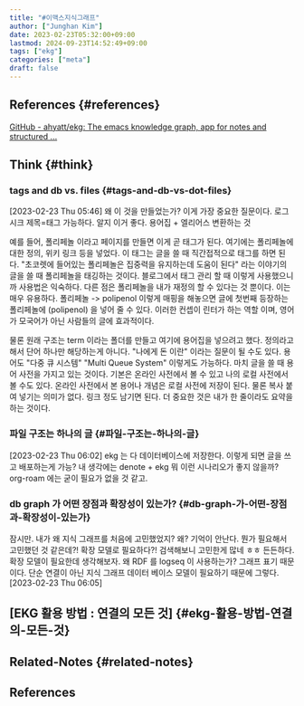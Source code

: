 ```yaml
---
title: "#이맥스지식그래프"
author: ["Junghan Kim"]
date: 2023-02-23T05:32:00+09:00
lastmod: 2024-09-23T14:52:49+09:00
tags: ["ekg"]
categories: ["meta"]
draft: false
---
```


## References {#references}

[GitHub - ahyatt/ekg: The emacs knowledge graph, app for notes and structured ...](https://github.com/ahyatt/ekg)


## Think {#think}




### tags and db vs. files {#tags-and-db-vs-dot-files}

<span class="timestamp-wrapper"><span class="timestamp">[2023-02-23 Thu 05:46]</span></span> 왜 이 것을 만들었는가? 이게 가장 중요한 질문이다. 로그시크 제목=태그 가능하다. 알지 이거 좋다. 용어집 + 엘리어스 변환하는 것

예를 들어, 폴리페놀 이라고 페이지를 만들면 이게 곧 태그가 된다. 여기에는 폴리페놀에 대한 정의, 위키 링크 등을 넣었다. 이 태그는 글을 쓸 때 직간접적으로 태그를 하면 된다. "초코렛에 들어있는 폴리페놀은 집중력을 유지하는데 도움이 된다" 라는 이야기의 글을 쓸 때 폴리페놀을 태깅하는 것이다. 블로그에서 태그 관리 할 때 이렇게 사용했으니까 사용법은 익숙하다. 다른 점은 폴리페놀을 내가 재정의 할 수 있다는 것 뿐이다. 이는 매우 유용하다. 폴리페놀 -&gt; polipenol 이렇게 매핑을 해놓으면 글에 첫번째 등장하는 폴리페놀에 (polipenol) 을 넣어 줄 수 있다. 이러한 컨셉이 린터가 하는 역할 이며, 영어가 모국어가 아닌 사람들의 글에 효과적이다.

물론 원래 구조는 term 이라는 폴더를 만들고 여기에 용어집을 넣으려고 했다. 정의라고 해서 단어 하나만 해당하는게 아니다. "나에게 돈 이란" 이라는 질문이 될 수도 있다. 용어도 "다중 큐 시스템" "Multi Queue System" 이렇게도 가능하다. 마치 글을 쓸 때 용어 사전을 가지고 있는 것이다. 기본은 온라인 사전에서 볼 수 있고 나의 로컬 사전에서 볼 수도 있다. 온라인 사전에서 본 용어나 개념은 로컬 사전에 저장이 된다. 물론 복사 붙여 넣기는 의미가 없다. 링크 정도 남기면 된다. 더 중요한 것은 내가 한 줄이라도 요약을 하는 것이다.


### 파일 구조는 하나의 글 {#파일-구조는-하나의-글}

<span class="timestamp-wrapper"><span class="timestamp">[2023-02-23 Thu 06:02]</span></span> ekg 는 다 데이터베이스에 저장한다. 이렇게 되면 글을 쓰고 배포하는게 가능? 내 생각에는 denote + ekg 뭐 이런 시나리오가 좋지 않을까? org-roam 에는 굳이 필요가 없을 것 같고.


### db graph 가 어떤 장점과 확장성이 있는가? {#db-graph-가-어떤-장점과-확장성이-있는가}

잠시만. 내가 왜 지식 그래프를 처음에 고민했었지? 왜? 기억이 안난다. 뭔가 필요해서 고민했던 것 같은데?! 확장 모델로 필요하다?! 검색해보니 고민한게 많네 ㅎㅎ 든든하다. 확장 모델이 필요한데 생각해보자. 왜 RDF 를 logseq 이 사용하는가? 그래프 표기 때문이다. 단순 연결이 아닌 지식 그래프 데이터 베이스 모델이 필요하기 때문에 그렇다. <span class="timestamp-wrapper"><span class="timestamp">[2023-02-23 Thu 06:05]</span></span>


## [EKG 활용 방법 : 연결의 모든 것] {#ekg-활용-방법-연결의-모든-것}


## Related-Notes {#related-notes}

## References

<style>.csl-entry{text-indent: -1.5em; margin-left: 1.5em;}</style><div class="csl-bib-body">
</div>

